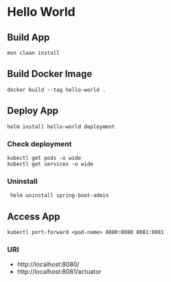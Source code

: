 # Hello World

## Build App

    mvn clean install

## Build Docker Image

    docker build --tag hello-world .

## Deploy App

    helm install hello-world deployment

### Check deployment

    kubectl get pods -o wide
    kubectl get services -o wide

### Uninstall

     helm uninstall spring-boot-admin

## Access App

    kubectl port-forward <pod-name> 8080:8080 8081:8081

### URI

- http://localhost:8080/
- http://localhost:8081/actuator
